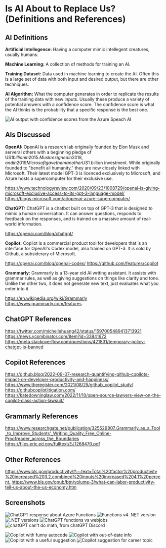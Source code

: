 # Is AI About to Replace Us? (Definitions and References)

## AI Definitions

**Artificial Intellegence:** Having a computer mimic intellegent creatures, usually humans.

**Machine Learning:** A collection of methods for training an AI.

**Training Dataset:** Data used in machine learning to create the AI. Often this is a large set of data with both input and desired output, but there are other techniques.

**AI Algorithm:** What the computer generates in order to replicate the results of the training data with new inputs. Usually these produce a variety of potential answers with a confidence score. The confidence score is what the AI thinks is the probability that a specific response is the best one.

![AI output with confidence scores from the Azure Speach AI](./images/Text%20AI.png)

## AIs Discussed

**OpenAI:** OpenAI is a research lab originally founded by Elon Musk and serveral others with a beginning pledge of US$1 billion in 2015. Musk resigned in 2018, and in 2019 Microsoft gave them another US$1 billion investment. While originally founded to "benefit all humanity," they are now closely linked with Microsoft. Their latest model GPT-3 is licenced exclusively to Microsoft, and Azure hosts a supercomputer for their exclusive use.

<https://www.technologyreview.com/2020/09/23/1008729/openai-is-giving-microsoft-exclusive-access-to-its-gpt-3-language-model/>
<https://blogs.microsoft.com/ai/openai-azure-supercomputer/>

**ChatGPT:** ChatGPT is a chatbot built on top of GPT-3 that is designed to mimic a human conversation. It can answer questions, responds to feedback on the responses, and is trained on a massive amount of real-world information.

<https://openai.com/blog/chatgpt/>

**Copilot:** Copilot is a commercial product tool for developers that is an interface for OpenAI's Codex model, also trained on GPT-3. It is sold by Github, a subsiderary of Microsoft.

<https://openai.com/blog/openai-codex/>
<https://github.com/features/copilot>

**Grammarly:** Grammarly is a 13-year old AI writing assistant. It assists with grammar rules, as well as giving suggestions on things like clarity and tone. Unlike the other two, it does not generate new text, just evaluates what you enter into it.

<https://en.wikipedia.org/wiki/Grammarly>
<https://www.grammarly.com/features>

## ChatGPT References

<https://twitter.com/michellehuang42/status/1597005489413713921>
<https://news.ycombinator.com/item?id=33841672>
<https://meta.stackoverflow.com/questions/421831/temporary-policy-chatgpt-is-banned>

## Copilot References

<https://github.blog/2022-09-07-research-quantifying-github-copilots-impact-on-developer-productivity-and-happiness/>
<https://www.theregister.com/2021/08/25/github_copilot_study/>
<https://githubcopilotlitigation.com/>
<https://katedowninglaw.com/2022/11/10/open-source-lawyers-view-on-the-copilot-class-action-lawsuit/>

## Grammarly References

<https://www.researchgate.net/publication/325529807_Grammarly_as_a_Tool_to_Improve_Students'_Writing_Quality_Free_Online-Proofreader_across_the_Boundaries>
<https://files.eric.ed.gov/fulltext/EJ1268470.pdf>

## Other References

<https://www.bls.gov/productivity/#:~:text=Total%20factor%20productivity%20increased%203.2,combined%20inputs%20increased%204.1%20percent.>
<https://www.bls.gov/opub/btn/volume-3/what-can-labor-productivity-tell-us-about-the-us-economy.htm>

## Screenshots

![ChatGPT response about Azure Functions](/images/ChatGPT_Functions.png)
![Functions v4 .NET version](./images/Functions_v4.png)
![.NET versions](./images/net5releasedate.png)
![ChatGPT functions vs webjobs](./images/chatGPT4.png)
![chatGPT can't do math, from chatGPT Discord](./images/chatgpt7.png)

![Copilot with funny autocode](./images/copilot1.png)
![Copilot with out-of-date info](./images/copilot2.png)
![Copilot with a useful suggestion](./images/copilot3.png)
![Copilot suggestion for career topic](./images/copilot4.png)

